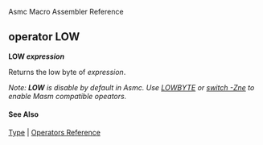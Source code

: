 Asmc Macro Assembler Reference

## operator LOW

**LOW _expression_**

Returns the low byte of _expression_.

_Note: **LOW** is disable by default in Asmc. Use [LOWBYTE](operator-lowbyte.md) or [switch -Zne](../command/option-zne.md) to enable Masm compatible opeators._

#### See Also

[Type](type.md) | [Operators Reference](readme.md)
